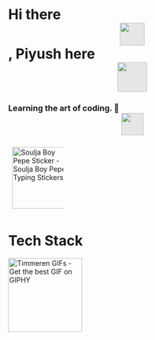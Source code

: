# Hi there  <img style="display: block;-webkit-user-select: none;margin: auto;cursor: zoom-in;background-color: hsl(0, 0%, 90%);" src="https://user-images.githubusercontent.com/33700292/101157406-eec79080-35de-11eb-9543-5c57727a309b.gif" width="50" height="46">, Piyush here <img style="display: block;-webkit-user-select: none;margin: auto;cursor: zoom-in;background-color: hsl(0, 0%, 90%);" src="https://www.emojiall.com/images/240/skype/1f57a.png" width="60" height="60">

### **Learning the art of coding.** 🔭 <img style="display: block;-webkit-user-select: none;margin: auto;cursor: zoom-in;background-color: hsl(0, 0%, 90%);" src="https://media.baamboozle.com/uploads/images/458528/1635143203_50355_url.gif" width="45" height="45">
 <img src="https://c.tenor.com/itjFesV8_RUAAAAi/soulja-boy-pepe.gif" width="125" height="125" alt="Soulja Boy Pepe Sticker - Soulja Boy Pepe Typing Stickers" style="max-width: 104px; background-color: unset; margin: 8px;"> 



# Tech Stack

 <img src="https://media4.giphy.com/media/LOu9cTwPt0itKJzJFo/giphy.gif" jsaction="load:XAeZkd;" jsname="HiaYvf" class="n3VNCb KAlRDb" alt="Timmeren GIFs - Get the best GIF on GIPHY" data-noaft="1" style="width: 150px; height: 150px; margin: 0px;">
